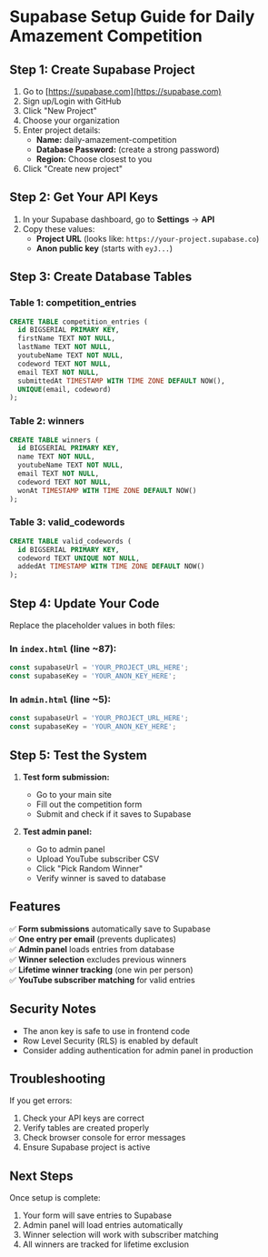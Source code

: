 # Supabase Setup Guide for Daily Amazement Competition

## Step 1: Create Supabase Project

1. Go to [https://supabase.com](https://supabase.com)
2. Sign up/Login with GitHub
3. Click "New Project"
4. Choose your organization
5. Enter project details:
   - **Name:** daily-amazement-competition
   - **Database Password:** (create a strong password)
   - **Region:** Choose closest to you
6. Click "Create new project"

## Step 2: Get Your API Keys

1. In your Supabase dashboard, go to **Settings** → **API**
2. Copy these values:
   - **Project URL** (looks like: `https://your-project.supabase.co`)
   - **Anon public key** (starts with `eyJ...`)

## Step 3: Create Database Tables

### Table 1: competition_entries
```sql
CREATE TABLE competition_entries (
  id BIGSERIAL PRIMARY KEY,
  firstName TEXT NOT NULL,
  lastName TEXT NOT NULL,
  youtubeName TEXT NOT NULL,
  codeword TEXT NOT NULL,
  email TEXT NOT NULL,
  submittedAt TIMESTAMP WITH TIME ZONE DEFAULT NOW(),
  UNIQUE(email, codeword)
);
```

### Table 2: winners
```sql
CREATE TABLE winners (
  id BIGSERIAL PRIMARY KEY,
  name TEXT NOT NULL,
  youtubeName TEXT NOT NULL,
  email TEXT NOT NULL,
  codeword TEXT NOT NULL,
  wonAt TIMESTAMP WITH TIME ZONE DEFAULT NOW()
);
```

### Table 3: valid_codewords
```sql
CREATE TABLE valid_codewords (
  id BIGSERIAL PRIMARY KEY,
  codeword TEXT UNIQUE NOT NULL,
  addedAt TIMESTAMP WITH TIME ZONE DEFAULT NOW()
);
```

## Step 4: Update Your Code

Replace the placeholder values in both files:

### In `index.html` (line ~87):
```javascript
const supabaseUrl = 'YOUR_PROJECT_URL_HERE';
const supabaseKey = 'YOUR_ANON_KEY_HERE';
```

### In `admin.html` (line ~5):
```javascript
const supabaseUrl = 'YOUR_PROJECT_URL_HERE';
const supabaseKey = 'YOUR_ANON_KEY_HERE';
```

## Step 5: Test the System

1. **Test form submission:**
   - Go to your main site
   - Fill out the competition form
   - Submit and check if it saves to Supabase

2. **Test admin panel:**
   - Go to admin panel
   - Upload YouTube subscriber CSV
   - Click "Pick Random Winner"
   - Verify winner is saved to database

## Features

✅ **Form submissions** automatically save to Supabase  
✅ **One entry per email** (prevents duplicates)  
✅ **Admin panel** loads entries from database  
✅ **Winner selection** excludes previous winners  
✅ **Lifetime winner tracking** (one win per person)  
✅ **YouTube subscriber matching** for valid entries  

## Security Notes

- The anon key is safe to use in frontend code
- Row Level Security (RLS) is enabled by default
- Consider adding authentication for admin panel in production

## Troubleshooting

If you get errors:
1. Check your API keys are correct
2. Verify tables are created properly
3. Check browser console for error messages
4. Ensure Supabase project is active

## Next Steps

Once setup is complete:
1. Your form will save entries to Supabase
2. Admin panel will load entries automatically
3. Winner selection will work with subscriber matching
4. All winners are tracked for lifetime exclusion 
